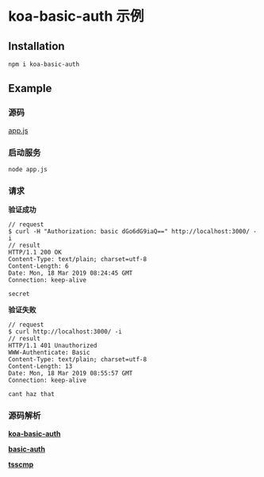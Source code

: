 # koa-basic-auth 示例


## Installation

```
npm i koa-basic-auth
```

## Example

### 源码
[app.js](./app.js)

### 启动服务
```
node app.js
```

### 请求

**验证成功**
```
// request
$ curl -H "Authorization: basic dGo6dG9iaQ==" http://localhost:3000/ -i
// result
HTTP/1.1 200 OK
Content-Type: text/plain; charset=utf-8
Content-Length: 6
Date: Mon, 18 Mar 2019 08:24:45 GMT
Connection: keep-alive

secret
```

**验证失败**
```
// request
$ curl http://localhost:3000/ -i
// result
HTTP/1.1 401 Unauthorized
WWW-Authenticate: Basic
Content-Type: text/plain; charset=utf-8
Content-Length: 13
Date: Mon, 18 Mar 2019 08:55:57 GMT
Connection: keep-alive

cant haz that
```

### 源码解析

**[koa-basic-auth](./docs/koa-basic-auth.md)**

**[basic-auth](./docs/basic-auth.md)**

**[tsscmp](./docs/tsscmp.md)**


